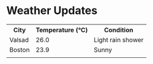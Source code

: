 # Weather Updates

<!-- WEATHER-UPDATE-START -->
<table><tr><th>City</th><th>Temperature (°C)</th><th>Condition</th></tr><tr><td>Valsad</td><td>26.0</td><td>Light rain shower</td></tr><tr><td>Boston</td><td>23.9</td><td>Sunny</td></tr><tr><td></td><td></td><td></td></tr></table>
<!-- WEATHER-UPDATE-END -->
